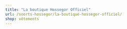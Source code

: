 ```yaml
---
title: "La boutique Hossegor Officiel"
url: /soorts-hossegor/la-boutique-hossegor-officiel/
shop: vêtements
---
```

